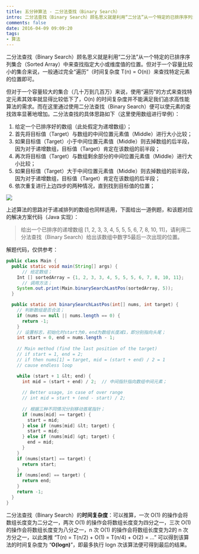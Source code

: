 ```yaml
---
title: 五分钟算法 - 二分法查找（Binary Search）
intro: 二分法查找（Binary Search）顾名思义就是利用“二分法”从一个特定的已排序序列集合（Sorted Array）中来查找指定大小或维度值的位置。但对于一个容量比较小的集合来说，一般通过完全“遍历”（时间复杂度 T(n) = O(n)）来查找特定元素的位置即可。
comments: false
date: 2016-04-09 09:09:20
tags:
- 算法
---
```


二分法查找（Binary Search）顾名思义就是利用“二分法”从一个特定的已排序序列集合（Sorted Array）中来查找指定大小或维度值的位置。但对于一个容量比较小的集合来说，一般通过完全“遍历”（时间复杂度 T(n) = O(n)）来查找特定元素的位置即可。

但对于一个容量较大的集合（几十万到几百万）来说，使用“遍历”的方式来查找特定元素其效率就显得比较低下了，O(n) 的时间复杂度并不能满足我们追求高性能算法的需求。而在这里通过使用二分法查找（Binary Search）便可以使元素的查找效率显著地增加。二分法查找的具体思路如下（这里使用数组进行举例）：

1. 给定一个已排序好的数组（此处假定为递增数组）；
2. 首先将目标值（Target）与数组的中间位置元素值（Middle）进行大小比较；
3. 如果目标值（Target）小于中间位置元素值（Middle）则去掉数组的后半段，因为对于递增数组，目标值（Target）肯定在该数组的前半段；
4. 再次将目标值（Target）与数组剩余部分的中间位置元素值（Middle）进行大小比较；
5. 如果目标值（Target）大于中间位置元素值（Middle）则去掉数组的前半段，因为对于递增数组，目标值（Target）肯定在该数组的后半段；
6. 依次重复进行上边四步的两种情况，直到找到目标值的位置；

![](1.jpg)


上述算法的思路对于递减排列的数组也同样适用，下面给出一道例题，和该题对应的解决方案代码（Java 实现）：

> 给出一个已排序的递增数组 [1, 2, 3, 3, 4, 5, 5, 5, 6, 7, 8, 10, 11]，请利用二分法查找（Binary Search）给出该数组中数字5最后一次出现的位置。

解题代码，仅供参考：

```java
public class Main {
  public static void main(String[] args) {
	  // 给定数组；
    Int [] sortedArray = {1, 2, 3, 3, 4, 5, 5, 5, 6, 7, 8, 10, 11};
	  // 调用方法；
    System.out.print(Main.binarySearchLastPos(sortedArray, 5));
  }

  public static int binarySearchLastPos(int[] nums, int target) {
    // 判断数组是否合法；
    if (nums == null || nums.length == 0) {
      return -1;
    }  
    // 设置标志，初始化时start为0，end为数组长度减1，即分别指向头尾；
    int start = 0, end = nums.length - 1;
    
    // Main method (find the last position of the target)
    // if start = 1, end = 2;
    // if then nums[1] = target, mid = (start + end) / 2 = 1
    // cause endless loop

    while (start + 1 &lt; end) {
      int mid = (start + end) / 2;  // 中间指针指向数组中间元素；
      
      // Better usage, in case of over range
      // int mid = start + (end - start) / 2;
      
      // 根据三种不同情况分别移动首尾指针；
      if (nums[mid] == target) {
        start = mid;  
      } else if (nums[mid] &lt; target) {
        start = mid;
      } else if (nums[mid] &gt; target) {
        end = mid;
      }
    }
    if (nums[start] == target) {
      return start;
    }
    if (nums[end] == target) {
      return end;
    }
    return -1;
  }
}
```


二分法查找（Binary Search）的**时间复杂度**：可以推算，一次 O(1) 的操作会将数组长度变为二分之一，两次 O(1) 的操作会将数组长度变为四分之一，三次 O(1) 的操作会将数组长度变为八分之一，n 次 O(1) 的操作会将数组长度变为2的 n 次方分之一，以此类推 “T(n) = T(n/2) + O(1) = T(n/4) + O(2) = ...” 可以得到该算法的时间复杂度为 “<b>O(logn)</b>”，即最多执行 logn 次该算法便可得到最后的结果。
